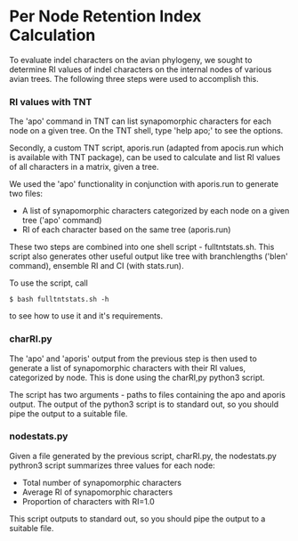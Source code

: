 # Per Node Retention Index Calculation #

To evaluate indel characters on the avian phylogeny, we sought to determine RI values of indel characters on the internal nodes of various avian trees.
The following three steps were used to accomplish this.

### RI values with TNT ###

The 'apo' command in TNT can list synapomorphic characters for each node on a given tree. On the TNT shell, type 'help apo;' to see the options.

Secondly, a custom TNT script, aporis.run (adapted from apocis.run which is available with TNT package), can be used to calculate and list RI values of all characters in a matrix, given a tree.

We used the 'apo' functionality in conjunction with aporis.run to generate two files:

* A list of synapomorphic characters categorized by each node on a given tree ('apo' command)
* RI of each character based on the same tree (aporis.run)

These two steps are combined into one shell script - fulltntstats.sh. 
This script also generates other useful output like tree with branchlengths ('blen' command), ensemble RI and CI (with stats.run).

To use the script, call
	
	$ bash fulltntstats.sh -h
	
to see how to use it and it's requirements.

### charRI.py ###

The 'apo' and 'aporis' output from the previous step is then used to generate a list of synapomorphic characters with their RI values, categorized by node.
This is done using the charRI,py python3 script.

The script has two arguments - paths to files containing the apo and aporis output. 
The output of the python3 script is to standard out, so you should pipe the output to a suitable file.

### nodestats.py ###

Given a file generated by the previous script, charRI.py, the nodestats.py pythron3 script summarizes three values for each node:

* Total number of synapomorphic characters
* Average RI of synapomorphic characters
* Proportion of characters with RI=1.0

This script outputs to standard out, so you should pipe the output to a suitable file.